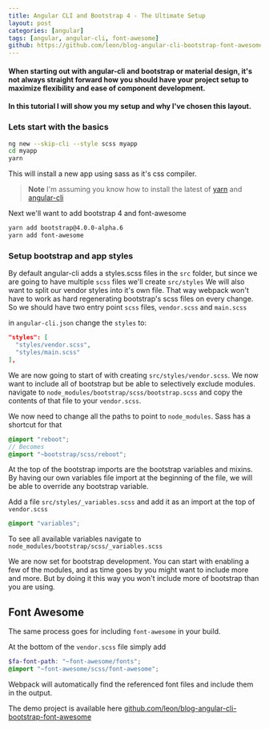 ```yaml
---
title: Angular CLI and Bootstrap 4 - The Ultimate Setup
layout: post
categories: [angular]
tags: [angular, angular-cli, font-awesome]
github: https://github.com/leon/blog-angular-cli-bootstrap-font-awesome
---
```


#### When starting out with angular-cli and bootstrap or material design, it's not always straight forward how you should have your project setup to maximize flexibility and ease of component development.

#### In this tutorial I will show you my setup and why I've chosen this layout.


### Lets start with the basics

```bash
ng new --skip-cli --style scss myapp
cd myapp
yarn
```

This will install a new app using sass as it's css compiler.

> **Note**
> I'm assuming you know how to install the latest of [yarn](https://yarnpkg.com/en/docs/install) and [angular-cli](https://github.com/angular/angular-cli#installation)

Next we'll want to add bootstrap 4 and font-awesome

```bash
yarn add bootstrap@4.0.0-alpha.6
yarn add font-awesome
```

### Setup bootstrap and app styles
By default angular-cli adds a styles.scss files in the `src` folder, but since we are going to have multiple `scss` files we'll create `src/styles`
We will also want to split our vendor styles into it's own file. That way webpack won't have to work as hard regenerating bootstrap's scss files on every change.
So we should have two entry point `scss` files, `vendor.scss` and `main.scss`

in `angular-cli.json` change the `styles` to:

```json
"styles": [
  "styles/vendor.scss",
  "styles/main.scss"
],
```

We are now going to start of with creating `src/styles/vendor.scss`. We now want to include all of bootstrap but be able to selectively exclude modules.
navigate to `node_modules/bootstrap/scss/bootstrap.scss` and copy the contents of that file to your `vendor.scss`.

We now need to change all the paths to point to `node_modules`. Sass has a shortcut for that

```scss
@import "reboot";
// Becomes
@import "~bootstrap/scss/reboot";
```

At the top of the bootstrap imports are the bootstrap variables and mixins. By having our own variables file import at the beginning of the file, we will be able to override any bootstrap variable.

Add a file `src/styles/_variables.scss` and add it as an import at the top of `vendor.scss`

```scss
@import "variables";
```

To see all available variables navigate to `node_modules/bootstrap/scss/_variables.scss`

We are now set for bootstrap development.
You can start with enabling a few of the modules, and as time goes by you might want to include more and more. But by doing it this way you won't include more of bootstrap than you are using.

## Font Awesome
The same process goes for including `font-awesome` in your build.

At the bottom of the `vendor.scss` file simply add
```scss
$fa-font-path: "~font-awesome/fonts";
@import "~font-awesome/scss/font-awesome";
```

Webpack will automatically find the referenced font files and include them in the output.

The demo project is available here [github.com/leon/blog-angular-cli-bootstrap-font-awesome](https://github.com/leon/blog-angular-cli-bootstrap-font-awesome)
